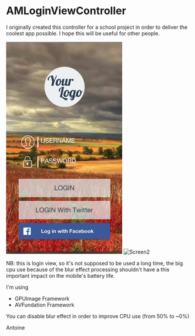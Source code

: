 AMLoginViewController
==================

I originally created this controller for a school project in order to deliver the coolest app possible. I hope this will be useful for other people.


![Screen1](https://github.com/mtonio91/AMLoginViewController/blob/master/screenshot1.png)
![Screen2](https://github.com/mtonio91/AMLoginViewController/blob/master/screenshot2.png)



NB: this is login view, so it's not supposed to be used a long time,  the big cpu use because of the blur effect processing shouldn't have a this important impact on the mobile's battery life.

I'm using 
- GPUImage Framework
- AVFundation Framework


You can disable blur effect in order to improve CPU use (from 50% to ~0%)


Antoine
